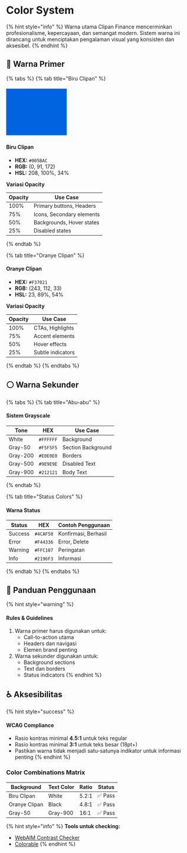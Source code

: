 # Color System

{% hint style="info" %}
Warna utama Clipan Finance mencerminkan profesionalisme, kepercayaan, dan semangat modern. Sistem warna ini dirancang untuk menciptakan pengalaman visual yang konsisten dan aksesibel.
{% endhint %}

## 🔵 Warna Primer

{% tabs %}
{% tab title="Biru Clipan" %}
#### ![](<../.gitbook/assets/Screenshot 2025-08-30 at 17.25.14.png>)

#### Biru Clipan

* **HEX:** `#005BAC`
* **RGB:** (0, 91, 172)
* **HSL:** 208, 100%, 34%

**Variasi Opacity**

| Opacity | Use Case                  |
| ------- | ------------------------- |
| 100%    | Primary buttons, Headers  |
| 75%     | Icons, Secondary elements |
| 50%     | Backgrounds, Hover states |
| 25%     | Disabled states           |
{% endtab %}

{% tab title="Oranye Clipan" %}
#### Oranye Clipan

* **HEX:** `#F37021`
* **RGB:** (243, 112, 33)
* **HSL:** 23, 89%, 54%

**Variasi Opacity**

| Opacity | Use Case          |
| ------- | ----------------- |
| 100%    | CTAs, Highlights  |
| 75%     | Accent elements   |
| 50%     | Hover effects     |
| 25%     | Subtle indicators |
{% endtab %}
{% endtabs %}

## ⚪ Warna Sekunder

{% tabs %}
{% tab title="Abu-abu" %}
#### Sistem Grayscale

| Tone     | HEX       | Use Case           |
| -------- | --------- | ------------------ |
| White    | `#FFFFFF` | Background         |
| Gray-50  | `#F5F5F5` | Section Background |
| Gray-200 | `#E0E0E0` | Borders            |
| Gray-500 | `#9E9E9E` | Disabled Text      |
| Gray-900 | `#212121` | Body Text          |
{% endtab %}

{% tab title="Status Colors" %}
#### Warna Status

| Status  | HEX       | Contoh Penggunaan    |
| ------- | --------- | -------------------- |
| Success | `#4CAF50` | Konfirmasi, Berhasil |
| Error   | `#F44336` | Error, Delete        |
| Warning | `#FFC107` | Peringatan           |
| Info    | `#2196F3` | Informasi            |
{% endtab %}
{% endtabs %}

## 🎯 Panduan Penggunaan

{% hint style="warning" %}
#### Rules & Guidelines

1. Warna primer harus digunakan untuk:
   * Call-to-action utama
   * Headers dan navigasi
   * Elemen brand penting
2. Warna sekunder digunakan untuk:
   * Background sections
   * Text dan borders
   * Status indicators
{% endhint %}

## ♿ Aksesibilitas

{% hint style="success" %}
#### WCAG Compliance

* Rasio kontras minimal **4.5:1** untuk teks regular
* Rasio kontras minimal **3:1** untuk teks besar (18pt+)
* Pastikan warna tidak menjadi satu-satunya indikator untuk informasi penting
{% endhint %}

### Color Combinations Matrix

| Background    | Text Color | Ratio | Status |
| ------------- | ---------- | ----- | ------ |
| Biru Clipan   | White      | 5.2:1 | ✅ Pass |
| Oranye Clipan | Black      | 4.8:1 | ✅ Pass |
| Gray-50       | Gray-900   | 16:1  | ✅ Pass |

{% hint style="info" %}
**Tools untuk checking:**

* [WebAIM Contrast Checker](https://webaim.org/resources/contrastchecker/)
* [Colorable](https://colorable.jxnblk.com/)
{% endhint %}
